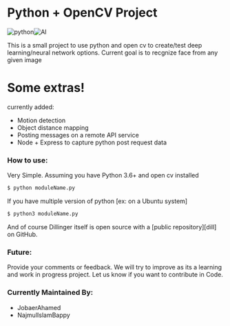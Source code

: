 # Python + OpenCV Project

![python](https://img.icons8.com/color/48/000000/python.png)![AI](https://img.icons8.com/color/48/000000/learning.png)

This is a small project to use python and open cv to create/test deep learning/neural network options. Current goal is to recgnize face from any given image

# Some extras!
currently added:
  - Motion detection
  - Object distance mapping
  - Posting messages on a remote API service
  - Node + Express to capture python post request data



### How to use:
Very Simple. Assuming you have Python 3.6+ and open cv installed
```sh
$ python moduleName.py
```
If you have multiple version of python [ex: on a Ubuntu system]
```sh
$ python3 moduleName.py
```

And of course Dillinger itself is open source with a [public repository][dill]
 on GitHub.

### Future:
Provide your comments or feedback. We will try to improve as its a learning and work in progress project. Let us know if you want to contribute in Code.
### Currently Maintained By:
* JobaerAhamed
* NajmulIslamBappy

